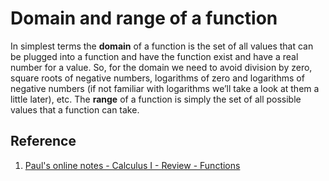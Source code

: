# Domain and range of a function

In simplest terms the **domain** of a function is the set of all values that can be plugged into a function and have the function exist and have a real number for a value. So, for the domain we need to avoid division by zero, square roots of negative numbers, logarithms of zero and logarithms of negative numbers (if not familiar with logarithms we’ll take a look at them a little later), etc. The **range** of a function is simply the set of all possible values that a function can take.

## Reference

1. [Paul's online notes - Calculus I - Review - Functions](https://tutorial.math.lamar.edu/Classes/CalcI/Functions.aspx)